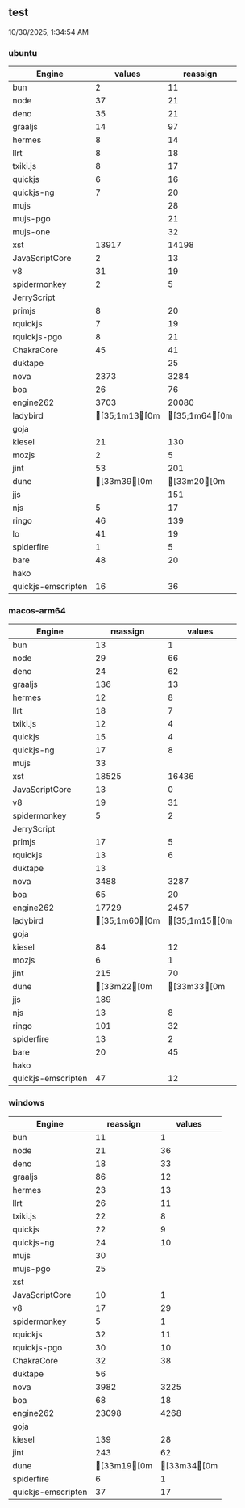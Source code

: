 
## test
10/30/2025, 1:34:54 AM

### ubuntu
| Engine | values | reassign |
| --- | --- | --- |
| bun | 2 | 11 |
| node | 37 | 21 |
| deno | 35 | 21 |
| graaljs | 14 | 97 |
| hermes | 8 | 14 |
| llrt | 8 | 18 |
| txiki.js | 8 | 17 |
| quickjs | 6 | 16 |
| quickjs-ng | 7 | 20 |
| mujs |  | 28 |
| mujs-pgo |  | 21 |
| mujs-one |  | 32 |
| xst | 13917 | 14198 |
| JavaScriptCore | 2 | 13 |
| v8 | 31 | 19 |
| spidermonkey | 2 | 5 |
| JerryScript |  |  |
| primjs | 8 | 20 |
| rquickjs | 7 | 19 |
| rquickjs-pgo | 8 | 21 |
| ChakraCore | 45 | 41 |
| duktape |  | 25 |
| nova | 2373 | 3284 |
| boa | 26 | 76 |
| engine262 | 3703 | 20080 |
| ladybird | [35;1m13[0m | [35;1m64[0m |
| goja |  |  |
| kiesel | 21 | 130 |
| mozjs | 2 | 5 |
| jint | 53 | 201 |
| dune | [33m39[0m | [33m20[0m |
| jjs |  | 151 |
| njs | 5 | 17 |
| ringo | 46 | 139 |
| lo | 41 | 19 |
| spiderfire | 1 | 5 |
| bare | 48 | 20 |
| hako |  |  |
| quickjs-emscripten | 16 | 36 |
### macos-arm64
| Engine | reassign | values |
| --- | --- | --- |
| bun | 13 | 1 |
| node | 29 | 66 |
| deno | 24 | 62 |
| graaljs | 136 | 13 |
| hermes | 12 | 8 |
| llrt | 18 | 7 |
| txiki.js | 12 | 4 |
| quickjs | 15 | 4 |
| quickjs-ng | 17 | 8 |
| mujs | 33 |  |
| xst | 18525 | 16436 |
| JavaScriptCore | 13 | 0 |
| v8 | 19 | 31 |
| spidermonkey | 5 | 2 |
| JerryScript |  |  |
| primjs | 17 | 5 |
| rquickjs | 13 | 6 |
| duktape | 13 |  |
| nova | 3488 | 3287 |
| boa | 65 | 20 |
| engine262 | 17729 | 2457 |
| ladybird | [35;1m60[0m | [35;1m15[0m |
| goja |  |  |
| kiesel | 84 | 12 |
| mozjs | 6 | 1 |
| jint | 215 | 70 |
| dune | [33m22[0m | [33m33[0m |
| jjs | 189 |  |
| njs | 13 | 8 |
| ringo | 101 | 32 |
| spiderfire | 13 | 2 |
| bare | 20 | 45 |
| hako |  |  |
| quickjs-emscripten | 47 | 12 |
### windows
| Engine | reassign | values |
| --- | --- | --- |
| bun | 11 | 1 |
| node | 21 | 36 |
| deno | 18 | 33 |
| graaljs | 86 | 12 |
| hermes | 23 | 13 |
| llrt | 26 | 11 |
| txiki.js | 22 | 8 |
| quickjs | 22 | 9 |
| quickjs-ng | 24 | 10 |
| mujs | 30 |  |
| mujs-pgo | 25 |  |
| xst |  |  |
| JavaScriptCore | 10 | 1 |
| v8 | 17 | 29 |
| spidermonkey | 5 | 1 |
| rquickjs | 32 | 11 |
| rquickjs-pgo | 30 | 10 |
| ChakraCore | 32 | 38 |
| duktape | 56 |  |
| nova | 3982 | 3225 |
| boa | 68 | 18 |
| engine262 | 23098 | 4268 |
| goja |  |  |
| kiesel | 139 | 28 |
| jint | 243 | 62 |
| dune | [33m19[0m | [33m34[0m |
| spiderfire | 6 | 1 |
| quickjs-emscripten | 37 | 17 |
